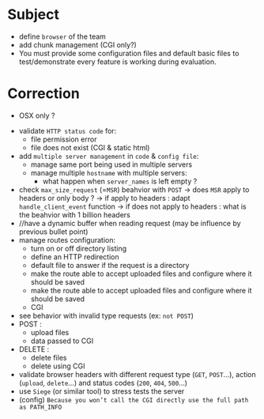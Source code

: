 # Subject

* define `browser` of the team
* add chunk management (CGI only?)
* You must provide some configuration files and default basic files to test/demonstrate
every feature is working during evaluation.


# Correction

* OSX only ?
<!-- * make sure we always remove request fd from epoll list when an error occured: -->
<!-- 	add `this->Close(request_fd)` inside `send_error_page` function() -->
<!-- * add error management when opening HTTP error HTML templates -->
<!-- * manage return value for `send` in `send_content_to_request` -->
<!-- * add  `this->Close(request_fd)` in `send_content_to_request` -->
<!-- * what are `compilation re-link issues` ? -->
* validate `HTTP status code` for:
  - file permission error
  - file does not exist (CGI & static html)
* add `multiple server management` in `code` & `config file`:
  - manage same port being used in multiple servers
  - manage multiple `hostname` with multiple servers:
	  - what happen when `server_names` is left empty ?
* check `max_size_request` (=`MSR`) beahvior with `POST`
  -> does `MSR` apply to headers or only body ?
	  -> if apply to headers : adapt `handle_client_event` function
	  -> if does not apply to headers : what is the beahvior with 1 billion headers
* //have a dynamic buffer when reading request (may be influence by previous bullet point)
* manage routes configuration:
  <!-- - add alterntaives directories for specific routes -->
  <!-- - limit request type (`POST`, `GET`...) -->
  - turn on or off directory listing
  - define an HTTP redirection
  - default file to answer if the request is a directory
  - make the route able to accept uploaded files and configure where it should
be saved
  - make the route able to accept uploaded files and configure where it should
be saved
  - CGI
* see behavior with invalid type requests (ex: `not POST`)
* POST :
  - upload files
  - data passed to CGI
* DELETE :
  - delete files
  - delete using CGI
* validate browser headers with different request type (`GET`, `POST`...), action (`upload`, `delete`...) and status codes (`200`, `404`, `500`...)
* use `Siege` (or similar tool) to stress tests the server
* (config) `Because you won’t call the CGI directly use the full path as PATH_INFO`

